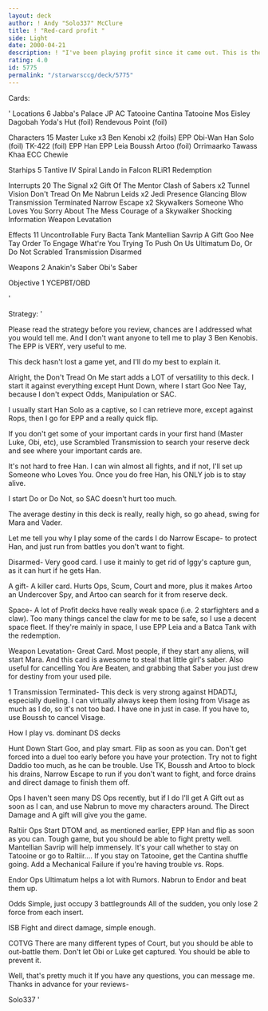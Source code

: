 ```yaml
---
layout: deck
author: ! Andy "Solo337" McClure
title: ! "Red-card profit "
side: Light
date: 2000-04-21
description: ! "I've been playing profit since it came out. This is the perfected (in my opinion) version of the deck I've been working on for months."
rating: 4.0
id: 5775
permalink: "/starwarsccg/deck/5775"
---
```

Cards: 

'
Locations 6
Jabba's Palace
JP AC
Tatooine Cantina
Tatooine Mos Eisley
Dagobah Yoda's Hut (foil)
Rendevous Point (foil)

Characters 15
Master Luke x3
Ben Kenobi x2 (foils)
EPP Obi-Wan
Han Solo (foil)
TK-422 (foil)
EPP Han
EPP Leia
Boussh
Artoo (foil)
Orrimaarko
Tawass Khaa
ECC Chewie

Starhips 5
Tantive IV
Spiral
Lando in Falcon
RLiR1
Redemption

Interrupts 20
The Signal x2
Gift Of The Mentor
Clash of Sabers x2
Tunnel Vision
Don't Tread On Me
Nabrun Leids x2
Jedi Presence
Glancing Blow
Transmission Terminated
Narrow Escape x2
Skywalkers
Someone Who Loves You
Sorry About The Mess
Courage of a Skywalker
Shocking Information
Weapon Levatation

Effects 11
Uncontrollable Fury
Bacta Tank
Mantellian Savrip
A Gift
Goo Nee Tay
Order To Engage
What're You Trying To Push On Us
Ultimatum
Do, Or Do Not
Scrabled Transmission
Disarmed

Weapons 2
Anakin's Saber
Obi's Saber

Objective 1
YCEPBT/OBD

'

Strategy: '


Please read the strategy before you review, chances are I addressed what you would tell me. And I don't want anyone to tell me to play 3 Ben Kenobis. The EPP is VERY, very useful to me.

This deck hasn't lost a game yet, and I'll do my best to explain it.

Alright, the Don't Tread On Me start adds a LOT of versatility to this deck. I start it against everything except Hunt Down, where I start Goo Nee Tay, because I don't expect Odds, Manipulation or SAC.

I usually start Han Solo as a captive, so I can retrieve more, except against Rops, then I go for EPP and a really quick flip.

 If you don't get some of your important cards in your first hand (Master Luke, Obi, etc), use Scrambled Transmission to search your reserve deck and see where your important cards are.

It's not hard to free Han. I can win almost all fights, and if not, I'll set up Someone who Loves You. Once you do free Han, his ONLY job is to stay alive.

I start Do or Do Not, so SAC doesn't hurt too much.

The average destiny in this deck is really, really high, so go ahead, swing for Mara and Vader.

Let me tell you why I play some of the cards I do
Narrow Escape- to protect Han, and just run from battles you don't want to fight.

Disarmed- Very good card. I use it mainly to get rid of Iggy's capture gun, as it can hurt if he gets Han.

A gift- A killer card. Hurts Ops, Scum, Court and more, plus it makes Artoo an Undercover Spy, and Artoo can search for it from reserve deck.

Space- A lot of Profit decks have really weak space (i.e. 2 starfighters and a claw). Too many things cancel the claw for me to be safe, so I use a decent space fleet. If they're mainly in space, I use EPP Leia and a Batca Tank with the redemption.

Weapon Levatation- Great Card. Most people, if they start any aliens, will start Mara. And this card is awesome to steal that little girl's saber. Also useful for cancelling You Are Beaten, and grabbing that Saber you just drew for destiny from your used pile.

1 Transmission Terminated- This deck is very strong against HDADTJ, especially dueling. I can virtually always keep them losing from Visage as much as I do, so it's not too bad. I have one in just in case. If you have to, use Boussh to cancel Visage.

How I play vs. dominant DS decks

Hunt Down Start Goo, and play smart. Flip as soon as you can. Don't get forced into a duel too early before you have your protection. Try not to fight Daddio too much, as he can be trouble. Use TK, Boussh and Artoo to block his drains, Narrow Escape to run if you don't want to fight, and force drains and direct damage to finish them off.

Ops I haven't seen many DS Ops recently, but if I do I'll get A Gift out as soon as I can, and use Nabrun to move my characters around. The Direct Damage and A gift will give you the game.

Raltiir Ops Start DTOM and, as mentioned earlier, EPP Han and flip as soon as you can. Tough game, but you should be able to fight pretty well. Mantellian Savrip will help immensely. It's your call whether to stay on Tatooine or go to Raltiir.... If you stay on Tatooine, get the Cantina shuffle going. Add a Mechanical Failure if you're having trouble vs. Rops.

Endor Ops Ultimatum helps a lot with Rumors. Nabrun to Endor and beat them up.

Odds Simple, just occupy 3 battlegrounds All of the sudden, you only lose 2 force from each insert.

ISB Fight and direct damage, simple enough.

COTVG There are many different types of Court, but you should be able to out-battle them. Don't let Obi or Luke get captured. You should be able to prevent it.

Well, that's pretty much it If you have any questions, you can message me. Thanks in advance for your reviews-

Solo337
'
